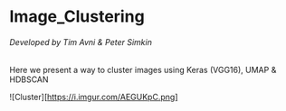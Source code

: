 # Image_Clustering
###### Developed by Tim Avni & Peter Simkin

Here we present a way to cluster images using Keras (VGG16), UMAP &amp; HDBSCAN

![Cluster][https://i.imgur.com/AEGUKpC.png]
